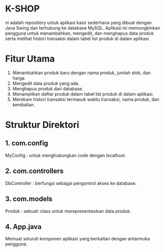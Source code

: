 # K-SHOP
ni adalah repository untuk aplikasi kasir sederhana yang dibuat dengan Java Swing dan terhubung ke database MySQL. Aplikasi ini memungkinkan pengguna untuk menambahkan, mengedit, dan menghapus data produk serta melihat histori transaksi dalam tabel list produk di dalam aplikasi.

# Fitur Utama
1. Menambahkan produk baru dengan nama produk, jumlah stok, dan harga.
2. Mengedit data produk yang ada.
3. Menghapus produk dari database.
4. Menampilkan daftar produk dalam tabel list produk di dalam aplikasi.
5. Merekam histori transaksi termasuk waktu transaksi, nama produk, dan kembalian.

# Struktur Direktori
## 1. com.config
MyConfig : untuk menghubungkan code dengan localhost.

## 2. com.controllers
DbController : berfungsi sebagai pengontrol akses ke database.

## 3. com.models
Produk : sebuah class untuk merepresentasikan data produk.

## 4. App.java
Memuat seluruh komponen aplikasi yang berkaitan dengan antarmuka pengguna.
